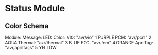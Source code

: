 # Status Module

## Color Schema

Module:     Message:        LED:    Color:
VIO:        "avr/vio"       1       PURPLE
PCM:        "avr/pcm"       2       AQUA
Thermal:    "avr/thermal"   3       BLUE
FCC:        "avr/fcm"       4       ORANGE
AprilTag:   "avr/apriltags" 5       YELLOW
